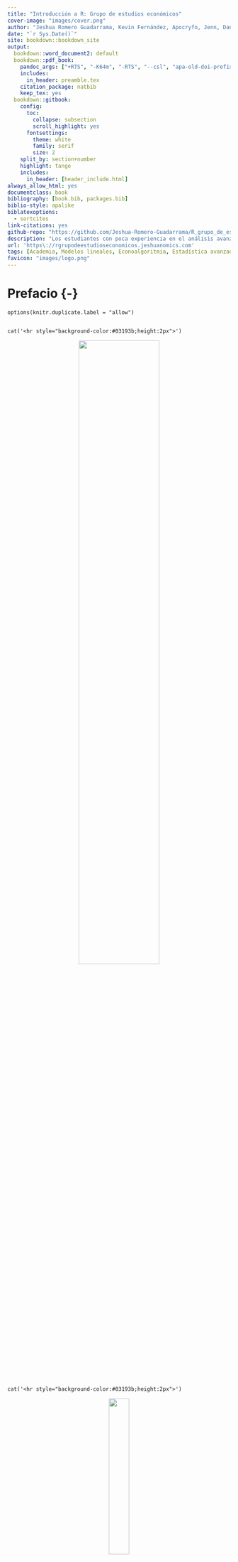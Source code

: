 ```yaml
---
title: "Introducción a R: Grupo de estudios económicos"
cover-image: "images/cover.png"
author: "Jeshua Romero Guadarrama, Kevin Fernández, Apocryfo, Jenn, Daniel, Tifany Jiménez, Ernesto, Ezequiel, Rich Conejo, Angiebaram, Jesmarth, Adolfo Robles, Isaac Flores, Abdeel, Roberto Daniel"
date: "`r Sys.Date()`"
site: bookdown::bookdown_site
output:
  bookdown::word_document2: default 
  bookdown::pdf_book:
    pandoc_args: ["+RTS", "-K64m", "-RTS", "--csl", "apa-old-doi-prefix.csl"]
    includes:
      in_header: preamble.tex
    citation_package: natbib
    keep_tex: yes
  bookdown::gitbook:
    config:
      toc:
        collapse: subsection
        scroll_highlight: yes
      fontsettings:
        theme: white
        family: serif
        size: 2
    split_by: section+number
    highlight: tango
    includes:
      in_header: [header_include.html]
always_allow_html: yes
documentclass: book
bibliography: [book.bib, packages.bib]
biblio-style: apalike
biblatexoptions:
  - sortcites
link-citations: yes
github-repo: "https://github.com/Jeshua-Romero-Guadarrama/R_grupo_de_estudios_economicos"
description: "Los estudiantes con poca experiencia en el análisis avanzado de estadísticas a menudo tienen dificultades para entender los beneficios de desarrollar habilidades de programación al momento de aplicar diversos métodos descriptivos e inferenciales. 'Análisis estadístico con R para principiantes' por Jeshua Romero Guadarrama (2021), ofrece una introducción interactiva a los aspectos esenciales de la programación por medio del lenguaje y software estadístico R, así como una guía para la aplicación de la teoría económica y econométrica en entornos específicos. En otras palabras, el objetivo es que los estudiantes se adentren al mundo de la economía aplicada mediante ejemplos empíricos presentados en la vida diaria y haciendo uso de las habilidades de programación recién adquiridas. Dicho objetivo se encuentra respaldado por ejercicios de programación interactivos y la incorporación de visualizaciones dinámicas de conceptos fundamentales mediante la flexibilidad de JavaScript, a través de la biblioteca D3.js."
url: 'https\://rgrupodeestudioseconomicos.jeshuanomics.com'
tags: [Academia, Modelos lineales, Econoalgoritmia, Estadística avanzada, Análisis causal, Programación R]
favicon: "images/logo.png"
---
```


# Prefacio {-}

```{r, echo = F}
options(knitr.duplicate.label = "allow")
```

```{r, child="_setup.Rmd"}
```

```{r, eval=my_output == "html", echo=FALSE, results='asis'}
cat('<hr style="background-color:#03193b;height:2px">')
```

<center><img style = 'width:60%;' src='images/R_grupo_de_estudios_economicos.png'></center>

```{r, eval=my_output == "html", echo=FALSE, results='asis'}
cat('<hr style="background-color:#03193b;height:2px">')
```

<center><img style = 'width:30%;' src='images/cover.jpg'></center>
<br><center><img style='float: center; width:50%' src='images/logo_claim_en_rgb.png'/></center>
<br><center><a href="https://www.jeshuanomics.com/" target="blank">Publicado por Jeshua Romero Guadarrama en colaboración con JeshuaNomics:</a></center>
<br><center><a href="https://github.com/JeshuaNomics" class="fa fa-github"><span class="label">  Git Hub</span></a>
<a href="https://www.facebook.com/JeshuaNomics/" class="fa fa-facebook"><span class="label">  Facebook</span></a>
<a href="https://twitter.com/JeshuaNomics" class="fa fa-twitter"><span class="label">  Twitter</span></a>
<a href="https://www.linkedin.com/in/jeshua-romero-guadarrama/" class="fa fa-linkedin"><span class="label">  Linkedin</span></a>
<a href="https://vk.com/jeshuanomics" class="fa fa-vk"><span class="label">  Vkontakte</span></a>
<a href="https://jeshuanomics.tumblr.com/" class="fa fa-tumblr"><span class="label">  Tumblr</span></a>
<a href="https://www.youtube.com/channel/UCY7f84mJGvMN7TF7XI4-Jgg?view_as=subscriber/" class="fa fa-youtube-play"><span class="label">  YouTube</span></a>
<a href="https://www.instagram.com/JeshuaNomics/" class="fa fa-instagram"><span class="label">  Instagram</span></a></center>

<br> Jeshua Romero Guadarrama es economista y actuario por la <a href="http://www.economia.unam.mx/">Universidad Nacional Autónoma de México</a>, quien ha construido el presente proyecto en colaboración con <a href="https://www.jeshuanomics.com">JeshuaNomics</a>, ubicado en la Ciudad de México, se puede contactar mediante el siguiente correo electrónico: jeshuanomics@gmail.com.
<br>
<br> `r sf <- lubridate::stamp_date('Última actualización el martes 21 del 05 de 2021'); sf(Sys.Date())`
<br>

```{r, eval=knitr::opts_knit$get("rmarkdown.pandoc.to") == "html", results='asis', echo=FALSE}
cat('<hr style="background-color:#03193b;height:2px">')
```

Los estudiantes con poca experiencia en el análisis estadístico de datos a menudo tienen dificultades para entender los beneficios de desarrollar habilidades de programación al momento de aplicar diversos métodos descriptivos e inferenciales. <i>"Introducción a R: Grupo de estudios económicos</i> por Jeshua Romero Guadarrama (2021), ofrece una introducción interactiva a los aspectos esenciales de la programación por medio del lenguaje y software estadístico R, así como una guía para la aplicación de la teoría en ciencia de datos en la solución de problemas específicos. En otras palabras, el objetivo es que los estudiantes se adentren al mundo de la estadística aplicada mediante ejemplos empíricos presentados en la vida diaria y haciendo uso de las habilidades de programación recién adquiridas. Dicho objetivo se encuentra respaldado por ejercicios de programación interactivos y la incorporación de visualizaciones dinámicas de conceptos fundamentales mediante la flexibilidad de JavaScript, a través de la biblioteca D3.js.

En los últimos años, el lenguaje de programación estadístico R se ha convertido en una parte integral del plan de estudios de las clases de estadística que se imparten en las universidades de todo el mundo. Regularmente una gran parte de los estudiantes no han estado expuestos a ningún lenguaje de programación antes y, por lo tanto, tienen dificultades para participar en el aprendizaje de R por sí mismos. Con poca experiencia en el análisis estadístico, es natural que los novicios tengan dificultades para comprender los beneficios de desarrollar habilidades en R, así como aprender y aplicar los conceptos básicos de la probabilidad y estadística. Estos incluyen particularmente la capacidad de realizar, documentar y comunicar estudios empíricos y tener las facilidades para programar estudios de simulación, lo cual es útil para, por ejemplo, comprender y validar teoremas que generalmente no se asimilan o entienden fácilmente con el estudio de las fórmulas. Al ser un economista aplicado y econometrista, me gustaría que mis colegas desarrollen capacidades de gran valor; en consecuencia, deseo compartir con las nuevas generaciones interesadas en la probabilidad y estadística mis conocimientos.

En lugar de confrontar a los estudiantes con ejercicios de codificación puros y literatura clásica complementaria, he pensado que sería mejor proporcionar material de aprendizaje interactivo que combine el código en R con el contenido de un curso introductorio de probabilidad y estadística que sirva de base para construir conocimientos mucho más avanzaados. El presente trabajo es un complemento empírico interactivo al estilo de un informe de investigación reproducible que permite a los estudiantes no solo aprender cómo los resultados de los estudios de casos se pueden replicar con R, sino que también fortalezcan su capacidad para utilizar las habilidades recién adquiridas en otras aplicaciones empíricas.

#### Las convenciones usadas en el presente curso {-}

+ El texto *en cursiva* indica nuevos términos, nombres, botones y similares.

+ El texto **en negrita** se usa generalmente en párrafos para referirse al código **R**. Esto incluye comandos, variables, funciones, tipos de datos, bases de datos y nombres de archivos.

+ <code>Texto de ancho constante sobre fondo gris</code> indica un código **R** que usted puede escribir literalmente. Puede aparecer en párrafos para una mejor distinción entre declaraciones de código ejecutables y no ejecutables, pero se encontrará principalmente en forma de grandes bloques de código **R**. Estos bloques se denominan fragmentos de código.

#### Reconocimiento {-}

A mi alma máter: Universidad Nacional Autónoma de México (Facultad de Economía y Facultad de Ciencias). Por brindarme valiosas oportunidades que coadyuvaron a mi formación.

```{r, eval=knitr::opts_knit$get("rmarkdown.pandoc.to") == "html", results='asis', echo=FALSE}
cat('<br>
![Creative Commons License](https://mirrors.creativecommons.org/presskit/buttons/88x31/svg/by-nc-sa.eu.svg)

Esta obra está autorizado bajo la [Creative Commons Attribution-NonCommercial-ShareAlike 4.0 International License](http://creativecommons.org/licenses/by-nc-sa/4.0/).')
```

## Contenido {-}

1 Introducción: ¿Qué es R y para qué es usado?
1.1 Un poco de historia
1.2 ¿Quién usa R?
2 Instalación
2.1 Windows
2.2 OSX
2.3 Linux
2.4 RStudio - un IDE para R
3 Conceptos básicos
3.1 La consola de R
3.2 Ejecutar, llamar, correr y devolver
3.3 Objetos
3.4 Constantes y variables
3.5 Funciones (introducción básica)
3.6 Documentación
3.7 Directorio de trabajo
3.8 Paquetes
3.9 Scripts
4 Tipos de datos
4.1 Datos más comunes
4.2 Entero y numérico
4.3 Cadena de texto
4.4 Factor
4.5 Lógico
4.6 NA y NULL
4.7 Coerción
4.8 Verificar el tipo de un dato
5 Operadores
5.1 Operadores aritméticos
5.2 Operadores relacionales
5.3 Operadores lógicos
5.4 Operadores de asignación
5.5 Orden de operaciones
6 Estructuras de datos
6.1 Vectores
6.2 Matrices y arrays
6.3 Data frames
6.4 Listas
6.5 Coerción
7 Subconjuntos
7.1 Índices
7.2 Nombres
7.3 Subconjuntos por índice y nombre
7.4 El signo de dolar $ y los corchetes dobles [[]]
7.5 Condicionales
8 Funciones
8.1 ¿Por qué necesitamos crear nuestrar propias funciones?
8.2 Funciones definidas por el usuario
8.3 Nuestra primera función
8.4 Definiendo la función crear_histograma()
9 Estructuras de control
9.1 if, else
9.2 for
9.3 while
9.4 break y next
9.5 repeat
10 La familia apply
10.0.1 Un recordatorio sobre vectorización
10.0.2 Las funciones de la familia apply
10.1 apply
10.2 lapply
11 Importar y exportar datos
11.1 Descargando datos
11.2 Tablas (datos rectangulares)
11.3 Archivos con una estructura desconocida
11.4 Exportar datos
11.5 Hojas de cálculo de Excel
11.6 Datos de paquetes estadísticos comerciales (SPSS, SAS y STATA)
12 Gráficas
12.1 Datos usados en el capítulo
12.2 La función plot()
12.3 Histogramas
12.4 Gráficas de barras
12.5 Leyendas
12.6 Diagramas de dispersión
12.7 Diagramas de caja
12.8 Gráficos de mosaico
12.9 Exportar gráficos
13 Conclusión
14 Introducción
14.1 El lenguaje y entorno estadístico R
14.2 Entorno de trabajo
14.3 Librerías
14.4 Una primera sesión
14.5 Objetos básicos
14.6 Área de trabajo
15 Estructuras de datos
15.1 Vectores
15.2 Matrices y arrays
15.3 Data frames
15.4 Listas
16 Gráficos
16.1 El comando plot
16.2 Funciones gráficas de bajo nivel
16.3 Ejemplos
16.4 Parámetros gráficos
16.5 Múltiples gráficos por ventana
16.6 Exportar gráficos
16.7 Otras librerías gráficas
17 Manipulación de datos con R
17.1 Lectura, importación y exportación de datos
17.2 Manipulación de datos
18 Análisis exploratorio de datos
18.1 Medidas resumen
18.2 Gráficos
19 Inferencia estadística
19.1 Normalidad
19.2 Contrastes
19.3 Regresión y correlación
19.4 Análisis de la varianza
20 Modelado de datos
20.1 Modelos de regresión
20.2 Fórmulas
20.3 Ejemplo: regresión lineal simple
21 Modelos lineales
21.1 Ejemplo
21.2 Ajuste: función lm
21.3 Predicción
21.4 Selección de variables explicativas
21.5 Regresión con variables categóricas
21.6 Interacciones
21.7 Diagnosis del modelo
21.8 Métodos de regularización
21.9 Alternativas
22 Modelos lineales generalizados
22.1 Ajuste: función glm
22.2 Regresión logística
22.3 Predicción
22.4 Selección de variables explicativas
22.5 Diagnosis del modelo
22.6 Alternativas
23 Regresión no paramétrica
23.1 Modelos aditivos
24 Programación
24.1 Funciones
24.2 Ejecución condicional
24.3 Bucles y vectorización
24.4 Aplicación: validación cruzada
25 Generación de informes
25.1 R Markdown
25.2 Spin
Referencias
Bibliografía complementaria
Apendices
A Enlaces
A.1 RStudio
B Instalación de R
B.1 Instalación de R en Windows
C Interfaces gráficas
C.1 RStudio
C.2 RCommander
D Manipulación de datos con dplyr
D.1 El paquete dplyr
D.2 Operaciones con variables (columnas)
D.3 Operaciones con casos (filas)
D.4 Resumir valores con summarise()
D.5 Agrupar casos con group_by()
D.6 Operador pipe %>% (tubería, redirección)
E Compañías que usan R
E.1 Microsoft
E.2 RStudio

## Índice de contenido {-}

Parte I: Introducción al análisis estadístico con **R**

1. Datos, estadísticas y decisiones
    - Las nociones estadísticas (y relacionadas) que solo debe conocer
        + Muestras y poblaciones
        + Variables: dependientes e independientes
        + Tipos de datos
        + Un poco de probabilidad
    - Estadística inferencial: probando hipótesis
        + Hipótesis nulas y alternativas
        + Dos tipos de error

2. **R**: Qué hace y cómo lo hace
    - Descargando **R** y **RStudio**
    - Una sesión con **R**
        + El directorio de trabajo
        + Así que comencemos, ya
        + Datos faltantes
    - Funciones **R**
    - Funciones definidas por el usuario
    - comentarios
    - **R** Estructuras
        + Vectores
        + Vectores numéricos
        + Matrices
        + Factores
        + Listas
        + Listas y estadísticas
        + Marcos de datos
    - Paquetes
    - Más paquetes
    - **R** Fórmulas
    - Leyendo y escribiendo
        + Hojas de cálculo
        + Archivos CSV
        + Archivos de texto

Parte II: Descripción de datos

3. Obtención de gráficos
    - Encontrar patrones
        + Graficar una distribución
        + Salto de bares
        + Rebanar el pastel
        + La trama de dispersión
        + De cajas y bigotes
    - Gráficos básicos **R**
        + Histogramas
        + Añadiendo características gráficas
        + Parcelas de barras
        + Gráficos circulares
        + Gráficos de puntos
        + Parcelas de barras revisitadas
        + Diagramas de dispersión
        + Diagramas de caja
    - Graduarse a ggplot2
        + Histogramas
        + Parcelas de barras
        + Gráficos de puntos
        + Parcelas de barras revisitadas
        + Diagramas de dispersión
        + Diagramas de caja
    - Terminando

4. Encontrar su centro
    - Medios: el atractivo de los promedios
    - El promedio en **R**: mean()
        + ¿Cuál es tu condición?
        + Eliminar $-signos con with()
        + Explorando los datos
        + Valores atípicos: el defecto de los promedios
        + Otros medios para un fin
    - Medianas: atrapadas en el medio
    - La mediana en **R**: median()
    - Estadísticas à la Mode
    - El modo en **R**

5. Desviarse del promedio
    - Medición de la variación
        + Desviaciones cuadradas promedio: varianza y cómo calcularla
        + Varianza de la muestra
        + Varianza en **R**
    - Regreso a las raíces: desviación estándar
        + Desviación estándar de la población
        + Desviación estándar de la muestra
    - Desviación estándar en **R**
    - Condiciones, condiciones, condiciones

6. Cumplimiento de estándares y posiciones
    - Atrapando algunas Z
        + Características de las puntuaciones z
        + Bonos versus Bambino
        + Puntajes de exámenes
    - Puntuaciones estándar en **R**
    - ¿Cuál es tu posición?
        + Clasificación en **R**
        + Puntuaciones empatadas
        + Nth más pequeño, Nth más grande
        + Percentiles
        + Rangos de porcentaje
    - Resumiendo

7. Resumiendo todo
    - ¿Cuántos?
    - Lo alto y lo bajo
    - Viviendo en los momentos
        + Un momento de enseñanza
        + Volver a descriptivos
        + Asimetría
        + Curtosis
    - Sintonización de la frecuencia
        + Variables nominales: table() et al
        + Variables numéricas: hist()
        + Variables numéricas: stem()
    - Resumiendo un marco de datos

8. ¿Qué es normal?
    - Golpear la curva
        + Profundizando
        + Parámetros de una distribución normal
    - Trabajar con distribuciones normales
        + Distribuciones en **R**
        + Función de densidad normal
        + Función de densidad acumulativa
        + Cuantiles de distribuciones normales
        + Muestreo aleatorio
    - Un miembro distinguido de la familia

Parte III: Sacar conclusiones a partir de los datos

9. El juego de la confianza: estimación
    - Comprensión de las distribuciones de muestreo
    - Una idea EXTREMADAMENTE importante: el teorema del límite central
        + (Aproximadamente) Simulando el teorema del límite central
        + Predicciones del teorema del límite central
    - Confianza: ¡tiene sus límites!
        + Encontrar límites de confianza para una media
    - Encajar en una t

10. Prueba de hipótesis de una muestra
    - Hipótesis, pruebas y errores
    - Pruebas de hipótesis y distribuciones muestrales
    - Coger algo de Z de nuevo
    - Prueba Z en **R**
    - t para uno
    - t Prueba en **R**
    - Trabajar con distribuciones t
    - Visualización de distribuciones t
        + Trazado de t en gráficos **R** base
        + Trazando t en ggplot2
        + Una cosa más sobre ggplot2
    - Probando una varianza
        + Pruebas en **R**
    - Trabajar con distribuciones de chi-cuadrado
    - Visualización de distribuciones de chi-cuadrado
        + Trazado de chi-cuadrado en gráficos **R** base
        + Trazar chi-cuadrado en ggplot2

11. Prueba de hipótesis de dos muestras
    - Hipótesis construidas para dos
    - Distribuciones de muestreo revisadas
        + Aplicación del teorema del límite central
        + Z una vez más
        + Prueba Z para dos muestras en **R**
    - t para dos
    - Como guisantes en una vaina: variaciones iguales
    - Prueba t en **R**
        + Trabajando con dos vectores
        + Trabajar con un marco de datos y una fórmula
        + Visualizando los resultados
        + Como p y q: varianzas desiguales
    - Un conjunto emparejado: prueba de hipótesis para muestras emparejadas
    - Prueba t de muestras pareadas en **R**
    - Prueba de dos variaciones
        + Prueba F en **R**
        + F junto con t
    - Trabajar con distribuciones F
    - Visualización de distribuciones F

12. Prueba de más de dos muestras
    - Probando más de dos
        + Un problema espinoso
        + Una solución
        + Relaciones significativas
    - ANOVA en **R**
        + Visualizando los resultados
        + Después del ANOVA
        + Contrastes en **R**
        + Comparaciones no planificadas
    - Otro tipo de hipótesis, otro tipo de prueba
        + Trabajo con ANOVA de medidas repetidas
        + ANOVA de medidas repetidas en **R**
        + Visualizando los resultados
    - Ponerse de moda
    - Análisis de tendencias en **R**

13. Pruebas más complicadas
    - Rompiendo las combinaciones
        + Interacciones
        + El análisis
    - ANOVA bidireccional en **R**
        + Visualización de los resultados bidireccionales
    - Dos tipos de variables. . . En seguida
        + ANOVA mixto en **R**
        + Visualización de los resultados de ANOVA mixtos
    - Después del análisis
    - Análisis multivariado de varianza
        + MANOVA en **R**
        + Visualización de los resultados de MANOVA
        + Después del análisis

14. Regresión: modelo lineal, múltiple y lineal general
    - La trama de la dispersión
    - Graficar líneas
    - Regresión: ¡Qué línea!
        + Uso de regresión para pronosticar
        + Variación alrededor de la línea de regresión
        + Prueba de hipótesis sobre regresión
    - Regresión lineal en **R**
        + Características del modelo lineal
        + Haciendo predicciones
        + Visualización del diagrama de dispersión y la línea de regresión
        + Graficando los residuales
    - Hacer malabares con muchas relaciones a la vez: regresión múltiple
        + Regresión múltiple en **R**
        + Haciendo predicciones
        + Visualización del diagrama de dispersión 3D y el plano de regresión
    - ANOVA: otra mirada
    - Análisis de covarianza: el componente final del GLM
        + Pero espera, hay más

15. Correlación: el auge y la caída de las relaciones
    - Parcelas de dispersión de nuevo
    - Comprensión de la correlación
    - Correlación y regresión
    - Prueba de hipótesis sobre la correlación
        + ¿Un coeficiente de correlación es mayor que cero?
        + ¿Se diferencian dos coeficientes de correlación?
    - Correlación en **R**
        + Calcular un coeficiente de correlación
        + Prueba de un coeficiente de correlación
        + Prueba de la diferencia entre dos coeficientes de correlación
        + Calcular una matriz de correlación
        + Visualización de matrices de correlación
    - Correlación múltiple
        + Correlación múltiple en **R**
        + Ajuste de R-cuadrado
    - Correlación parcial
    - Correlación parcial en **R**
    - Correlación semiparcial
    - Correlación semiparcial en **R**

16. Regresión curvilínea: cuando las relaciones se complican
    - ¿Qué es un logaritmo?
    - ¿Qué es e?
    - Regresión de potencia
    - Regresión exponencial
    - Regresión logarítmica
    - Regresión polinomial: un poder superior
    - ¿Qué modelo debería utilizar?

Parte IV: Trabajar con probabilidad

17. Introducción a la probabilidad
    - ¿Qué es la probabilidad?
        + Experimentos, ensayos, eventos y espacios de muestra
        + Espacios muestrales y probabilidad
    - Eventos compuestos
        + Unión e intersección
        + Intersección de nuevo
    - La probabilidad condicional
        + Trabajando con las probabilidades
        + La base de la prueba de hipótesis
    - Grandes espacios de muestra
        + Permutaciones
        + Combinaciones
    - **R** Funciones para contar reglas
    - Variables aleatorias: discretas y continuas
    - Distribuciones de probabilidad y funciones de densidad
    - La distribución binomial
    - El binomio binomial y el binomio negativo en **R**
        + Distribución binomial
        + Distribución binomial negativa
    - Prueba de hipótesis con la distribución binomial
    - Más sobre pruebas de hipótesis: **R** versus tradición

18. Introducción al modelado
    - Modelado de una distribución
        + Sumergirse en la distribución de Poisson
        + Modelado con la distribución de Poisson
        + Probando el ajuste del modelo
        + Un comentario sobre chisq.test()
        + Jugando a la pelota con un modelo
    - Una discusión simulada
        + Arriesgarse: el método Monte Carlo
        + Cargando los dados
        + Simulando el teorema del límite central

Parte V: La parte de diez

19. Diez consejos para emigrados de Excel
    - Definir un vector en **R** es como nombrar un rango en Excel
    - Operar en vectores es como operar en rangos con nombre
    - A veces, las funciones estadísticas funcionan de la misma manera
    - Y a veces no
    - Contraste: Excel y **R** funcionan con diferentes formatos de datos
    - Las funciones de distribución son (algo) similares
    - Un marco de datos es (algo) como un rango con nombre de varias columnas
    - La función sapply() es como arrastrar
    - Usar edit() es (casi) como editar una hoja de cálculo
    - Utilice el portapapeles para importar una tabla de Excel a **R**

20. Diez valiosos recursos **R** en línea
    - Sitios web para usuarios **R**
        + **R** - blogueros
        + Red de aplicaciones de Microsoft **R**
        + Rápido - **R**
        + **RStudio** Aprendizaje en línea
        + Desbordamiento de pila
    - Libros y documentación en línea
        + **R** manuales
        + Documentación **R**
        + **RDocumentación**
        + USTED PUEDE analizar
        + El diario **R**